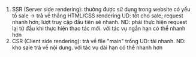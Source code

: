 1. SSR (Server side rendering): thường được sử dụng trong website có yếu tố sale -> trả về thẳng HTML/CSS rendering
     UD: tốt cho sale; request nhanh hơn; lượt truy cập đầu tiên sẽ nhanh.
     ND: phải thực hiện request lại từ đầu khi thực hiện thao tác mới.
     với tác vụ ngắn hạn có thể nhanh hơn
2. CSR  (Client side rendering): trả về file "main" trống 
     UD: tải nhanh.
     ND: kho sale trả về nội dung.
     với tác vụ dài hạn có thể nhanh hơn
